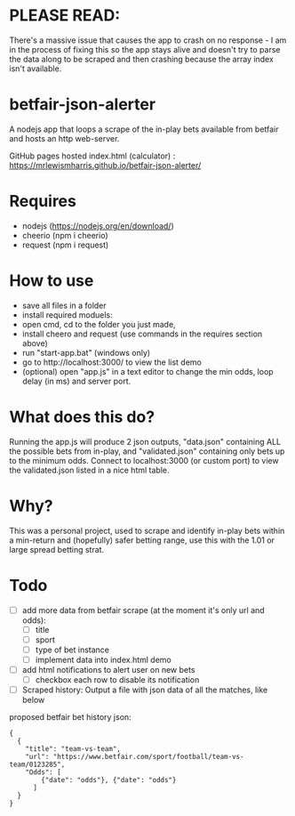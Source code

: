 # PLEASE READ:
There's a massive issue that causes the app to crash on no response - I am in the process of fixing this so the app stays alive and doesn't try to parse the data along to be scraped and then crashing because the array index isn't available.

# betfair-json-alerter
A nodejs app that loops a scrape of the in-play bets available from betfair and hosts an http web-server.

GitHub pages hosted index.html (calculator) : https://mrlewismharris.github.io/betfair-json-alerter/

# Requires
- nodejs (https://nodejs.org/en/download/)
- cheerio (npm i cheerio)
- request (npm i request)

# How to use
 - save all files in a folder
 - install required moduels: 
  - open cmd, cd to the folder you just made,
  - install cheero and request (use commands in the requires section above)
 - run "start-app.bat" (windows only)
 - go to http://localhost:3000/ to view the list demo
 - (optional) open "app.js" in a text editor to change the min odds, loop delay (in ms) and server port.

# What does this do?
Running the app.js will produce 2 json outputs, "data.json" containing ALL the possible bets from in-play, and "validated.json" containing only bets up to the minimum odds. Connect to localhost:3000 (or custom port) to view the validated.json listed in a nice html table.

# Why?
This was a personal project, used to scrape and identify in-play bets within a min-return and (hopefully) safer betting range, use this with the 1.01 or large spread betting strat.

# Todo
- [ ] add more data from betfair scrape (at the moment it's only url and odds):
  - [ ] title
  - [ ] sport
  - [ ] type of bet instance
  - [ ] implement data into index.html demo
- [ ] add html notifications to alert user on new bets
  - [ ] checkbox each row to disable its notification
- [ ] Scraped history: Output a file with json data of all the matches, like below

proposed betfair bet history json:
```
{
  {
    "title": "team-vs-team",
    "url": "https://www.betfair.com/sport/football/team-vs-team/0123285",
    "Odds": [
        {"date": "odds"}, {"date": "odds"}
      ]
  }
}
```
